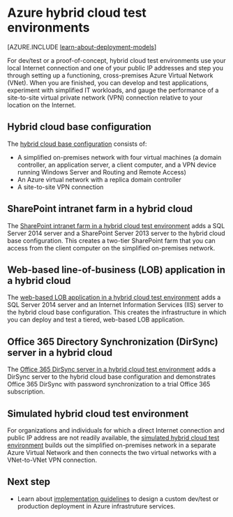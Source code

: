 <properties
	pageTitle="Hybrid cloud test environments in Azure | Windows Azure"
	description="Find the articles that describe how to build dev/test or proof-of-concept IT pro environments for your Azure-based hybrid cloud."
	documentationCenter=""
	services="virtual-machines"
	authors="JoeDavies-MSFT"
	manager="timlt"
	editor=""
	tags="azure-service-management"/>

<tags
	ms.service="virtual-machines"
	ms.date="01/12/2016"
	wacn.date=""/>

# Azure hybrid cloud test environments

<!-- deleted by customization
[AZURE.INCLUDE [learn-about-deployment-models](../includes/learn-about-deployment-models-classic-include.md)] Resource Manager model.

-->
<!-- keep by customization: begin -->
[AZURE.INCLUDE [learn-about-deployment-models](../includes/learn-about-deployment-models-include.md)]
<!-- keep by customization: end -->

For dev/test or a proof-of-concept, hybrid cloud test environments use your local Internet connection and one of your public IP addresses and step you through setting up a functioning, cross-premises Azure Virtual Network (VNet). When you are finished, you can develop and test applications, experiment with simplified IT workloads, and gauge the performance of a site-to-site virtual private network (VPN) connection relative to your location on the Internet.

## Hybrid cloud base configuration

The [hybrid cloud base configuration](/documentation/articles/virtual-networks-setup-hybrid-cloud-environment-testing) consists of:

- A simplified on-premises network with four virtual machines (a domain controller, an application server, a client computer, and a VPN device running Windows Server and Routing and Remote Access)
- An Azure virtual network with a replica domain controller
- A site-to-site VPN connection

## SharePoint intranet farm in a hybrid cloud

The [SharePoint intranet farm in a hybrid cloud test environment](/documentation/articles/virtual-networks-setup-sharepoint-hybrid-cloud-testing) adds a SQL Server 2014 server and a SharePoint Server 2013 server to the hybrid cloud base configuration. This creates a two-tier SharePoint farm that you can access from the client computer on the simplified on-premises network.

## Web-based line-of-business (LOB) application in a hybrid cloud

The [web-based LOB application in a hybrid cloud test environment](/documentation/articles/virtual-networks-setup-lobapp-hybrid-cloud-testing) adds a SQL Server 2014 server and an Internet Information Services (IIS) server to the hybrid cloud base configuration. This creates the infrastructure in which you can deploy and test a tiered, web-based LOB application.

## Office 365 Directory Synchronization (DirSync) server in a hybrid cloud

The [Office 365 DirSync server in a hybrid cloud test environment](/documentation/articles/virtual-networks-setup-dirsync-hybrid-cloud-testing) adds a DirSync server to the hybrid cloud base configuration and demonstrates Office 365 DirSync with password synchronization to a trial Office 365 subscription.

## Simulated hybrid cloud test environment

For organizations and individuals for which a direct Internet connection and public IP address are not readily available, the [simulated hybrid cloud test environment](/documentation/articles/virtual-networks-setup-simulated-hybrid-cloud-environment-testing) builds out the simplified on-premises network in a separate Azure Virtual Network and then connects the two virtual networks with a VNet-to-VNet VPN connection.


## Next step

- Learn about [implementation guidelines](/documentation/articles/virtual-machines-infrastructure-services-implementation-guidelines) to design a custom dev/test or production deployment in Azure infrastruture services.
